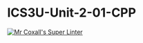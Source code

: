# ICS3U-Unit-2-01-CPP

[![Mr Coxall's Super Linter](https://github.com/Johanna-liu16/ICS3U-Unit-2-01-CPP/workflows/Mr%20Coxall's%20Super%20Linter/badge.svg)](https://github.com/Johanna-liu16/ICS3U-Unit-2-01-CPP/actions/)
